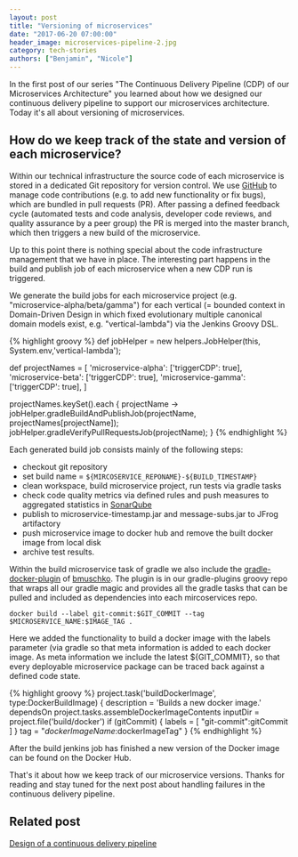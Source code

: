```yaml
---
layout: post
title: "Versioning of microservices"
date: "2017-06-20 07:00:00"
header_image: microservices-pipeline-2.jpg
category: tech-stories
authors: ["Benjamin", "Nicole"]
---
```


In the first post of our series "The Continuous Delivery Pipeline (CDP) of our Microservices Architecture" you learned about how we designed our continuous delivery pipeline to support our microservices architecture.
Today it's all about versioning of microservices.

## How do we keep track of the state and version of each microservice?

Within our technical infrastructure the source code of each microservice is stored in a dedicated Git repository for version control.
We use [GitHub](https://github.com/) to manage code contributions (e.g. to add new functionality or fix bugs), which are bundled in pull requests (PR).
After passing a defined feedback cycle (automated tests and code analysis, developer code reviews, and quality assurance by a peer group) the PR is merged into the master branch, which then triggers a new build of the microservice.

Up to this point there is nothing special about the code infrastructure management that we have in place.
The interesting part happens in the build and publish job of each microservice when a new CDP run is triggered.

We generate the build jobs for each microservice project (e.g. "microservice-alpha/beta/gamma") for each vertical (= bounded context in Domain-Driven Design in which fixed evolutionary multiple canonical domain models exist, e.g. "vertical-lambda") via the Jenkins Groovy DSL.

{% highlight groovy %}
def jobHelper = new helpers.JobHelper(this, System.env,'vertical-lambda');

def projectNames = [
    'microservice-alpha': ['triggerCDP': true],
    'microservice-beta': ['triggerCDP': true],
    'microservice-gamma': ['triggerCDP': true],
]

projectNames.keySet().each { projectName ->
   jobHelper.gradleBuildAndPublishJob(projectName, projectNames[projectName]);
   jobHelper.gradleVerifyPullRequestsJob(projectName);
}
{% endhighlight %}

Each generated build job consists mainly of the following steps:

- checkout git repository
- set build name = `${MIRCOSERVICE_REPONAME}-${BUILD_TIMESTAMP}`
- clean workspace, build microservice project, run tests via gradle tasks
- check code quality metrics via defined rules and push measures to aggregated statistics in [SonarQube](https://www.sonarqube.org/)
- publish to microservice-timestamp.jar and message-subs.jar to JFrog artifactory
- push microservice image to docker hub and remove the built docker image from local disk
- archive test results.

Within the build microservice task of gradle we also include the [gradle-docker-plugin](https://github.com/bmuschko/gradle-docker-plugin) of [bmuschko](https://github.com/bmuschko).
The plugin is in our gradle-plugins groovy repo that wraps all our gradle magic and provides all the gradle tasks that can be pulled and included as dependencies into each mircoservices repo.

`docker build --label git-commit:$GIT_COMMIT --tag $MICROSERVICE_NAME:$IMAGE_TAG .`

Here we added the functionality to build a docker image with the labels parameter (via gradle so that meta information is added to each docker image.
As meta information we include the latest ${GIT_COMMIT}, so that every deployable microservice package can be traced back against a defined code state.

{% highlight groovy %}
        project.task('buildDockerImage', type:DockerBuildImage) {
            description = 'Builds a new docker image.'
            dependsOn project.tasks.assembleDockerImageContents
            inputDir = project.file('build/docker')
            if (gitCommit) {
                labels = [ "git-commit":gitCommit ]
            }
            tag = "$dockerImageName:$dockerImageTag"
        }
{% endhighlight %}


After the build jenkins job has finished a new version of the Docker image can be found on the Docker Hub.

That's it about how we keep track of our microservice versions.
Thanks for reading and stay tuned for the next post about handling failures in the continuous delivery pipeline.

## Related post

[Design of a continuous delivery pipeline](https://developer.epages.com/blog/2017/05/30/design-of-a-continuous-delivery-pipeline.html)
